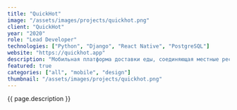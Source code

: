 ```yaml
---
title: "QuickHot"
image: "/assets/images/projects/quickhot.png"
client: "QuickHot"
year: "2020"
role: "Lead Developer"
technologies: ["Python", "Django", "React Native", "PostgreSQL"]
website: "https://quickhot.app"
description: "Мобильная платформа доставки еды, соединяющая местные рестораны с клиентами через интуитивную систему заказов."
featured: true
categories: ["all", "mobile", "design"]
thumbnail: "/assets/images/projects/quickhot.png"
---
```


{{ page.description }} 